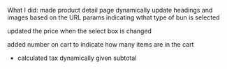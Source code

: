 What I did: made product detail page dynamically update headings and images based on the URL params indicating wthat type of bun is selected

updated the price when the select box is changed

added number on cart to indicate how many items are in the cart

- calculated tax dynamically given subtotal